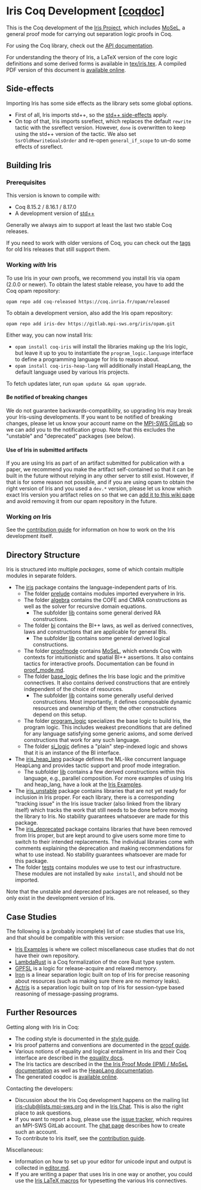 # Iris Coq Development [[coqdoc]](https://plv.mpi-sws.org/coqdoc/iris/)

This is the Coq development of the [Iris Project](http://iris-project.org),
which includes [MoSeL](http://iris-project.org/mosel/), a general proof mode
for carrying out separation logic proofs in Coq.

For using the Coq library, check out the
[API documentation](https://plv.mpi-sws.org/coqdoc/iris/).

For understanding the theory of Iris, a LaTeX version of the core logic
definitions and some derived forms is available in
[tex/iris.tex](tex/iris.tex).  A compiled PDF version of this document is
[available online](http://plv.mpi-sws.org/iris/appendix-3.4.pdf).

## Side-effects

Importing Iris has some side effects as the library sets some global options.

* First of all, Iris imports std++, so the
  [std++ side-effects](https://gitlab.mpi-sws.org/iris/stdpp/#side-effects)
  apply.
* On top of that, Iris imports ssreflect, which replaces the default `rewrite`
  tactic with the ssreflect version. However, `done` is overwritten to keep
  using the std++ version of the tactic.  We also set `SsrOldRewriteGoalsOrder`
  and re-open `general_if_scope` to un-do some effects of ssreflect.

## Building Iris

### Prerequisites

This version is known to compile with:

 - Coq 8.15.2 / 8.16.1 / 8.17.0
 - A development version of [std++](https://gitlab.mpi-sws.org/iris/stdpp)

Generally we always aim to support at least the last two stable Coq releases.

If you need to work with older versions of Coq, you can check out the
[tags](https://gitlab.mpi-sws.org/iris/iris/-/tags) for old Iris releases that
still support them.

### Working *with* Iris

To use Iris in your own proofs, we recommend you install Iris via opam (2.0.0 or
newer).  To obtain the latest stable release, you have to add the Coq opam
repository:

    opam repo add coq-released https://coq.inria.fr/opam/released

To obtain a development version, also add the Iris opam repository:

    opam repo add iris-dev https://gitlab.mpi-sws.org/iris/opam.git

Either way, you can now install Iris:
- `opam install coq-iris` will install the libraries making up the Iris logic,
  but leave it up to you to instantiate the `program_logic.language` interface
  to define a programming language for Iris to reason about.
- `opam install coq-iris-heap-lang` will additionally install HeapLang, the
  default language used by various Iris projects.

To fetch updates later, run `opam update && opam upgrade`.

#### Be notified of breaking changes

We do not guarantee backwards-compatibility, so upgrading Iris may break your
Iris-using developments.  If you want to be notified of breaking changes, please
let us know your account name on the
[MPI-SWS GitLab](https://gitlab.mpi-sws.org/) so we can add you to the
notification group.  Note that this excludes the "unstable" and "deprecated"
packages (see below).

#### Use of Iris in submitted artifacts

If you are using Iris as part of an artifact submitted for publication with a
paper, we recommend you make the artifact self-contained so that it can be built
in the future without relying in any other server to still exist. However, if
that is for some reason not possible, and if you are using opam to obtain the
right version of Iris and you used a `dev.*` version, please let us know which
exact Iris version you artifact relies on so that we can
[add it to this wiki page](https://gitlab.mpi-sws.org/iris/iris/-/wikis/Pinned-Iris-package-versions)
and avoid removing it from our opam repository in the future.

### Working *on* Iris

See the [contribution guide](CONTRIBUTING.md) for information on how to work on
the Iris development itself.

## Directory Structure

Iris is structured into multiple *packages*, some of which contain multiple
modules in separate folders.

* The [iris](iris) package contains the language-independent parts of Iris.
  + The folder [prelude](iris/prelude) contains modules imported everywhere in
    Iris.
  + The folder [algebra](iris/algebra) contains the COFE and CMRA
    constructions as well as the solver for recursive domain equations.
    - The subfolder [lib](iris/algebra/lib) contains some general derived RA
      constructions.
  + The folder [bi](iris/bi) contains the BI++ laws, as well as derived
    connectives, laws and constructions that are applicable for general BIs.
    - The subfolder [lib](iris/bi/lib) contains some general derived logical
      constructions.
  + The folder [proofmode](iris/proofmode) contains
    [MoSeL](http://iris-project.org/mosel/), which extends Coq with contexts for
    intuitionistic and spatial BI++ assertions. It also contains tactics for
    interactive proofs. Documentation can be found in
    [proof_mode.md](docs/proof_mode.md).
  + The folder [base_logic](iris/base_logic) defines the Iris base logic and
    the primitive connectives.  It also contains derived constructions that are
    entirely independent of the choice of resources.
    - The subfolder [lib](iris/base_logic/lib) contains some generally useful
      derived constructions.  Most importantly, it defines composable
      dynamic resources and ownership of them; the other constructions depend
      on this setup.
  + The folder [program_logic](iris/program_logic) specializes the base logic
    to build Iris, the program logic.   This includes weakest preconditions that
    are defined for any language satisfying some generic axioms, and some derived
    constructions that work for any such language.
  + The folder [si_logic](iris/si_logic) defines a "plain" step-indexed logic
    and shows that it is an instance of the BI interface.
* The [iris_heap_lang](iris_heap_lang) package defines the ML-like concurrent
  language HeapLang and provides tactic support and proof mode integration.
  + The subfolder [lib](iris_heap_lang/lib) contains a few derived
    constructions within this language, e.g., parallel composition.
    For more examples of using Iris and heap_lang, have a look at the
    [Iris Examples](https://gitlab.mpi-sws.org/iris/examples).
* The [iris_unstable](iris_unstable) package contains libraries that are not yet
  ready for inclusion in Iris proper. For each library, there is a corresponding
  "tracking issue" in the Iris issue tracker (also linked from the library
  itself) which tracks the work that still needs to be done before moving the
  library to Iris. No stability guarantees whatsoever are made for this package.
* The [iris_deprecated](iris_deprecated) package contains libraries that have been
  removed from Iris proper, but are kept around to give users some more time to
  switch to their intended replacements. The individual libraries come with comments
  explaining the deprecation and making recommendations for what to use
  instead. No stability guarantees whatsoever are made for this package.
* The folder [tests](tests) contains modules we use to test our
  infrastructure. These modules are not installed by `make install`, and should
  not be imported.

Note that the unstable and deprecated packages are not released, so they only
exist in the development version of Iris.

## Case Studies

The following is a (probably incomplete) list of case studies that use Iris, and
that should be compatible with this version:

* [Iris Examples](https://gitlab.mpi-sws.org/iris/examples) is where we
  collect miscellaneous case studies that do not have their own repository.
* [LambdaRust](https://gitlab.mpi-sws.org/iris/lambda-rust) is a Coq
  formalization of the core Rust type system.
* [GPFSL](https://gitlab.mpi-sws.org/iris/gpfsl) is a logic for release-acquire
  and relaxed memory.
* [Iron](https://gitlab.mpi-sws.org/iris/iron) is a linear separation logic
  built on top of Iris for precise reasoning about resources (such as making
  sure there are no memory leaks).
* [Actris](https://gitlab.mpi-sws.org/iris/actris) is a separation logic
  built on top of Iris for session-type based reasoning of message-passing
  programs.

## Further Resources

Getting along with Iris in Coq:

* The coding style is documented in the [style guide](docs/style_guide.md).
* Iris proof patterns and conventions are documented in the
  [proof guide](docs/proof_guide.md).
* Various notions of equality and logical entailment in Iris and their Coq
  interface are described in the
  [equality docs](docs/equalities_and_entailments.md).
* The Iris tactics are described in the
  [the Iris Proof Mode (IPM) / MoSeL documentation](docs/proof_mode.md) as well as the
  [HeapLang documentation](docs/heap_lang.md).
* The generated coqdoc is [available online](https://plv.mpi-sws.org/coqdoc/iris/).

Contacting the developers:

* Discussion about the Iris Coq development happens on the mailing list
  [iris-club@lists.mpi-sws.org](https://lists.mpi-sws.org/listinfo/iris-club)
  and in the [Iris Chat](https://iris-project.org/chat.html).  This is also the
  right place to ask questions.
* If you want to report a bug, please use the
  [issue tracker](https://gitlab.mpi-sws.org/iris/iris/issues), which requires
  an MPI-SWS GitLab account. The [chat page](https://iris-project.org/chat.html)
  describes how to create such an account.
* To contribute to Iris itself, see the [contribution guide](CONTRIBUTING.md).

Miscellaneous:

* Information on how to set up your editor for unicode input and output is
  collected in [editor.md](docs/editor.md).
* If you are writing a paper that uses Iris in one way or another, you could use
  the [Iris LaTeX macros](tex/iris.sty) for typesetting the various Iris
  connectives.
